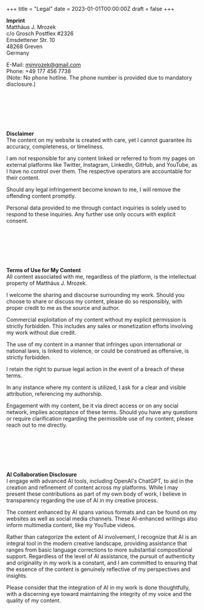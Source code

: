 +++
title = "Legal"
date = 2023-01-01T00:00:00Z
draft = false
+++


**Imprint**  
Matthäus J. Mrozek  
c/o Grosch Postflex #2326  
Emsdettener Str. 10  
48268 Greven  
Germany  

E-Mail: mjmrozek@gmail.com   
Phone: +49 177 456 7738  
(Note: No phone hotline. The phone number is provided due to mandatory disclosure.)

</br></br>  
</br></br> 

**Disclaimer**  
The content on my website is created with care, yet I cannot guarantee its accuracy, completeness, or timeliness.

I am not responsible for any content linked or referred to from my pages on external platforms like Twitter, Instagram, LinkedIn, GitHub, and YouTube, as I have no control over them. The respective operators are accountable for their content.

Should any legal infringement become known to me, I will remove the offending content promptly.

Personal data provided to me through contact inquiries is solely used to respond to these inquiries. Any further use only occurs with explicit consent.


</br></br>  
</br></br> 

**Terms of Use for My Content**  
All content associated with me, regardless of the platform, is the intellectual property of Matthäus J. Mrozek.

I welcome the sharing and discourse surrounding my work. Should you choose to share or discuss my content, please do so responsibly, with proper credit to me as the source and author.

Commercial exploitation of my content without my explicit permission is strictly forbidden. This includes any sales or monetization efforts involving my work without due credit.

The use of my content in a manner that infringes upon international or national laws, is linked to violence, or could be construed as offensive, is strictly forbidden.

I retain the right to pursue legal action in the event of a breach of these terms.

In any instance where my content is utilized, I ask for a clear and visible attribution, referencing my authorship.

Engagement with my content, be it via direct access or on any social network, implies acceptance of these terms. Should you have any questions or require clarification regarding the permissible use of my content, please reach out to me directly.

</br></br>  
</br></br> 

**AI Collaboration Disclosure**  
I engage with advanced AI tools, including OpenAI's ChatGPT, to aid in the creation and refinement of content across my platforms. While I may present these contributions as part of my own body of work, I believe in transparency regarding the use of AI in my creative process.

The content enhanced by AI spans various formats and can be found on my websites as well as social media channels. These AI-enhanced writings also inform multimedia content, like my YouTube videos.

Rather than categorize the extent of AI involvement, I recognize that AI is an integral tool in the modern creative landscape, providing assistance that ranges from basic language corrections to more substantial compositional support. Regardless of the level of AI assistance, the pursuit of authenticity and originality in my work is a constant, and I am committed to ensuring that the essence of the content is genuinely reflective of my perspectives and insights.

Please consider that the integration of AI in my work is done thoughtfully, with a discerning eye toward maintaining the integrity of my voice and the quality of my content.



